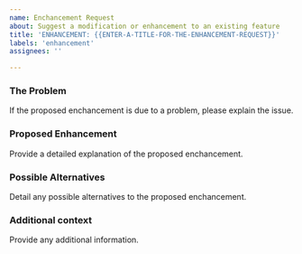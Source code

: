 ```yaml
---
name: Enchancement Request
about: Suggest a modification or enhancement to an existing feature
title: 'ENHANCEMENT: {{ENTER-A-TITLE-FOR-THE-ENHANCEMENT-REQUEST}}'
labels: 'enhancement'
assignees: ''

---
```


### The Problem

If the proposed enchancement is due to a problem, please explain the issue.

### Proposed Enhancement

Provide a detailed explanation of the proposed enchancement.

### Possible Alternatives

Detail any possible alternatives to the proposed enchancement.

### Additional context

Provide any additional information.
